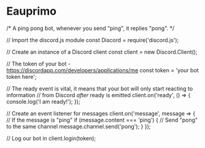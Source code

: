 # Eauprimo
/*
  A ping pong bot, whenever you send "ping", it replies "pong".
*/

// Import the discord.js module
const Discord = require('discord.js');

// Create an instance of a Discord client
const client = new Discord.Client();

// The token of your bot - https://discordapp.com/developers/applications/me
const token = 'your bot token here';

// The ready event is vital, it means that your bot will only start reacting to information
// from Discord _after_ ready is emitted
client.on('ready', () => {
  console.log('I am ready!');
});

// Create an event listener for messages
client.on('message', message => {
  // If the message is "ping"
  if (message.content === 'ping') {
    // Send "pong" to the same channel
    message.channel.send('pong');
  }
});

// Log our bot in
client.login(token);

